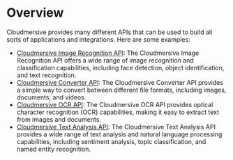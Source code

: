 # Overview

Cloudmersive provides many different APIs that can be used to build all sorts
of applications and integrations. Here are some examples:

- [Cloudmersive Image Recognition
  API](https://cloudmersive.com/image-recognition-api): The Cloudmersive Image
  Recognition API offers a wide range of image recognition and classification
  capabilities, including face detection, object identification, and text
  recognition.
- [Cloudmersive Converter API](https://cloudmersive.com/converter-api): The
  Cloudmersive Converter API provides a simple way to convert between different
  file formats, including images, documents, and videos.
- [Cloudmersive OCR API](https://cloudmersive.com/ocr-api): The Cloudmersive
  OCR API provides optical character recognition (OCR) capabilities, making it
  easy to extract text from images and documents.
- [Cloudmersive Text Analysis API](https://cloudmersive.com/text-analysis-api):
  The Cloudmersive Text Analysis API provides a wide range of text analysis and
  natural language processing capabilities, including sentiment analysis, topic
  classification, and named entity recognition.

